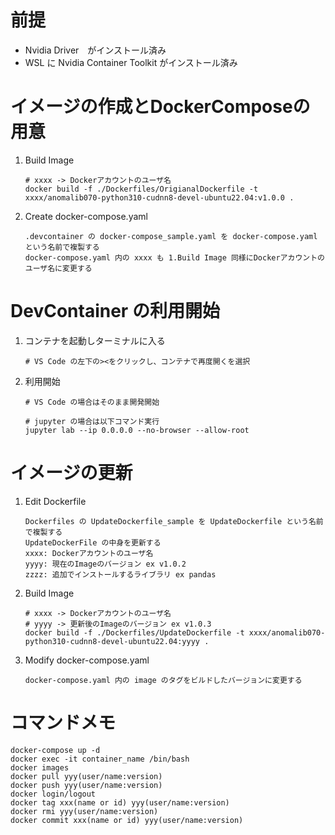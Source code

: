 
# 前提
* Nvidia Driver　がインストール済み
* WSL に Nvidia Container Toolkit がインストール済み


# イメージの作成とDockerComposeの用意
1. Build Image  
    ```
    # xxxx -> Dockerアカウントのユーザ名
    docker build -f ./Dockerfiles/OrigianalDockerfile -t xxxx/anomalib070-python310-cudnn8-devel-ubuntu22.04:v1.0.0 .
    ```

2. Create docker-compose.yaml  
    ```
    .devcontainer の docker-compose_sample.yaml を docker-compose.yaml という名前で複製する  
    docker-compose.yaml 内の xxxx も 1.Build Image 同様にDockerアカウントのユーザ名に変更する  
    ```

# DevContainer の利用開始
1. コンテナを起動しターミナルに入る
    ```
    # VS Code の左下の><をクリックし、コンテナで再度開くを選択
    ```

2. 利用開始
    ```
    # VS Code の場合はそのまま開発開始
    
    # jupyter の場合は以下コマンド実行
    jupyter lab --ip 0.0.0.0 --no-browser --allow-root
    ```

# イメージの更新
1. Edit Dockerfile
    ```
    Dockerfiles の UpdateDockerfile_sample を UpdateDockerfile という名前で複製する 
    UpdateDockerFile の中身を更新する
    xxxx: Dockerアカウントのユーザ名
    yyyy: 現在のImageのバージョン ex v1.0.2
    zzzz: 追加でインストールするライブラリ ex pandas
    ```

2. Build Image  
    ```
    # xxxx -> Dockerアカウントのユーザ名
    # yyyy -> 更新後のImageのバージョン ex v1.0.3
    docker build -f ./Dockerfiles/UpdateDockerfile -t xxxx/anomalib070-python310-cudnn8-devel-ubuntu22.04:yyyy .
    ```

3. Modify docker-compose.yaml  
    ```
    docker-compose.yaml 内の image のタグをビルドしたバージョンに変更する
    ```

# コマンドメモ
```
docker-compose up -d
docker exec -it container_name /bin/bash
docker images
docker pull yyy(user/name:version)
docker push yyy(user/name:version)
docker login/logout
docker tag xxx(name or id) yyy(user/name:version)
docker rmi yyy(user/name:version)
docker commit xxx(name or id) yyy(user/name:version)
```